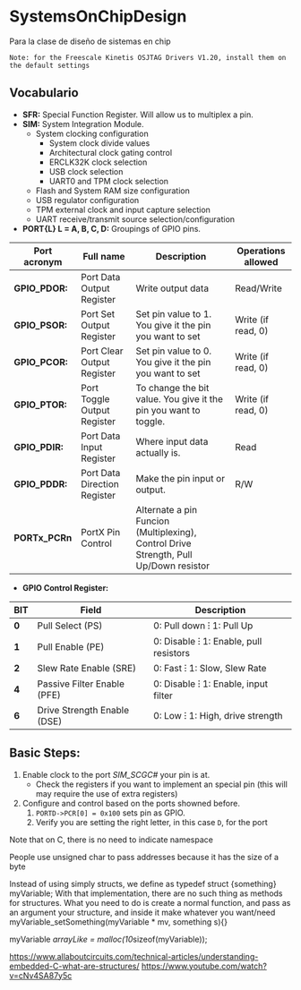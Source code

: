 # SystemsOnChipDesign
Para la clase de diseño de sistemas en chip

    Note: for the Freescale Kinetis OSJTAG Drivers V1.20, install them on the default settings

## Vocabulario

* **SFR:** Special Function Register. Will allow us to multiplex a pin.
* **SIM:** System Integration Module. 
    * System clocking configuration
        * System clock divide values
        * Architectural clock gating control
        * ERCLK32K clock selection
        * USB clock selection
        * UART0 and TPM clock selection
    * Flash and System RAM size configuration
    * USB regulator configuration
    * TPM external clock and input capture selection
    * UART receive/transmit source selection/configuration
* **PORT{L} L = A, B, C, D:** Groupings of GPIO pins.

|  Port acronym  | Full name                    | Description                   | Operations allowed |
| -------------- | ---------------------------- | ----------------------------  | ------------------ |
| **GPIO_PDOR:** | Port Data Output Register    | Write output data             | Read/Write       |
| **GPIO_PSOR:** | Port Set Output Register     | Set pin value to 1. You give it the pin you want to set          | Write (if read, 0) |
| **GPIO_PCOR:** | Port Clear Output Register   | Set pin value to 0. You give it the pin you want to set          | Write (if read, 0) |
| **GPIO_PTOR:** | Port Toggle Output Register  | To change the bit value. You give it the pin you want to toggle. | Write (if read, 0) |
| **GPIO_PDIR:** | Port Data Input Register     | Where input data actually is.  | Read               |
| **GPIO_PDDR:** | Port Data Direction Register | Make the pin input or output.  | R/W                |
| **PORTx_PCRn** | PortX Pin Control            | Alternate a pin Funcion (Multiplexing), Control Drive Strength, Pull Up/Down resistor  |


* **GPIO Control Register:** 

|  BIT  | Field                      | Description                   |
| ----- | -------------------------- | ----------------------------- |
| **0** | Pull Select (PS)           | 0: Pull down ⁝ 1: Pull Up     |
| **1** | Pull Enable (PE)           | 0: Disable ⁝ 1: Enable, pull resistors|
| **2** | Slew Rate Enable (SRE)     | 0: Fast ⁝ 1: Slow, Slew Rate         |
| **4** | Passive Filter Enable (PFE)| 0: Disable ⁝ 1: Enable, input filter |
| **6** | Drive Strength Enable (DSE)| 0: Low ⁝ 1: High, drive strength|


## Basic Steps:

1. Enable clock to the port *SIM_SCGC#* your pin is at.
    * Check the registers if you want to implement an special pin (this will may require the use of extra registers)
1. Configure and control based on the ports showned before.
    1. `PORTD->PCR[0] = 0x100` sets pin as GPIO.
    1. Verify you are setting the right letter, in this case `D`, for the port
    
Note that on C, there is no need to indicate namespace

People use unsigned char to pass addresses because it has the size of a byte

Instead of using simply structs, we define as typedef struct {something} myVariable;
    With that implementation, there are no such thing as methods for structures. What you need to do is create a normal function, and pass as an argument your structure, and inside it make whatever you want/need
    myVariable_setSomething(myVariable * mv, something s){}

myVariable *arrayLike = malloc(10*sizeof(myVariable));

https://www.allaboutcircuits.com/technical-articles/understanding-embedded-C-what-are-structures/
https://www.youtube.com/watch?v=cNv4SA87y5c



